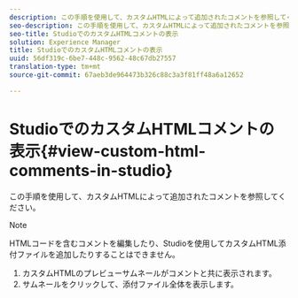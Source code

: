 ```yaml
---
description: この手順を使用して、カスタムHTMLによって追加されたコメントを参照してください。
seo-description: この手順を使用して、カスタムHTMLによって追加されたコメントを参照してください。
seo-title: StudioでのカスタムHTMLコメントの表示
solution: Experience Manager
title: StudioでのカスタムHTMLコメントの表示
uuid: 56df319c-6be7-448c-9562-48c67db27557
translation-type: tm+mt
source-git-commit: 67aeb3de964473b326c88c3a3f81ff48a6a12652

---
```



# StudioでのカスタムHTMLコメントの表示{#view-custom-html-comments-in-studio}

この手順を使用して、カスタムHTMLによって追加されたコメントを参照してください。

>[!NOTE]
>
>HTMLコードを含むコメントを編集したり、Studioを使用してカスタムHTML添付ファイルを追加したりすることはできません。

1. カスタムHTMLのプレビューサムネールがコメントと共に表示されます。
1. サムネールをクリックして、添付ファイル全体を表示します。
